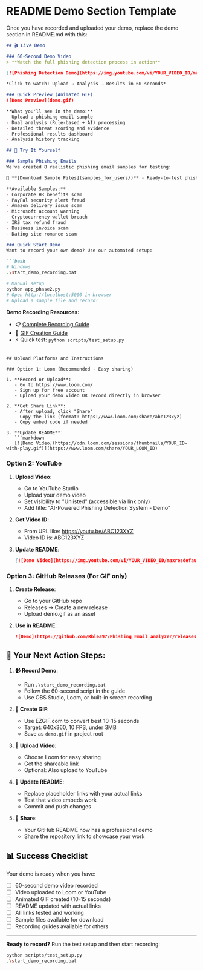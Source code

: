 # README Demo Section Template

Once you have recorded and uploaded your demo, replace the demo section in README.md with this:

```markdown
## 🎬 Live Demo

### 60-Second Demo Video
> **Watch the full phishing detection process in action**

[![Phishing Detection Demo](https://img.youtube.com/vi/YOUR_VIDEO_ID/maxresdefault.jpg)](https://www.loom.com/share/YOUR_LOOM_LINK)

*Click to watch: Upload → Analysis → Results in 60 seconds*

### Quick Preview (Animated GIF)
![Demo Preview](demo.gif)

**What you'll see in the demo:**
- Upload a phishing email sample
- Dual analysis (Rule-based + AI) processing 
- Detailed threat scoring and evidence
- Professional results dashboard
- Analysis history tracking

## 🧪 Try It Yourself

### Sample Phishing Emails
We've created 8 realistic phishing email samples for testing:

📧 **[Download Sample Files](samples_for_users/)** - Ready-to-test phishing examples

**Available Samples:**
- Corporate HR benefits scam
- PayPal security alert fraud  
- Amazon delivery issue scam
- Microsoft account warning
- Cryptocurrency wallet breach
- IRS tax refund fraud
- Business invoice scam
- Dating site romance scam

### Quick Start Demo
Want to record your own demo? Use our automated setup:

```bash
# Windows
.\start_demo_recording.bat

# Manual setup
python app_phase2.py
# Open http://localhost:5000 in browser
# Upload a sample file and record!
```

**Demo Recording Resources:**
- 📋 [Complete Recording Guide](DEMO_RECORDING_GUIDE.md)
- 🎨 [GIF Creation Guide](scripts/create_gif_guide.md)  
- ⚡ Quick test: `python scripts/test_setup.py`
```

## Upload Platforms and Instructions

### Option 1: Loom (Recommended - Easy sharing)

1. **Record or Upload**:
   - Go to https://www.loom.com/
   - Sign up for free account
   - Upload your demo video OR record directly in browser

2. **Get Share Link**:
   - After upload, click "Share" 
   - Copy the link (format: https://www.loom.com/share/abc123xyz)
   - Copy embed code if needed

3. **Update README**:
   ```markdown
   [![Demo Video](https://cdn.loom.com/sessions/thumbnails/YOUR_ID-with-play.gif)](https://www.loom.com/share/YOUR_LOOM_ID)
   ```

### Option 2: YouTube

1. **Upload Video**:
   - Go to YouTube Studio
   - Upload your demo video
   - Set visibility to "Unlisted" (accessible via link only)
   - Add title: "AI-Powered Phishing Detection System - Demo"

2. **Get Video ID**:
   - From URL like: https://youtu.be/ABC123XYZ
   - Video ID is: ABC123XYZ

3. **Update README**:
   ```markdown
   [![Demo Video](https://img.youtube.com/vi/YOUR_VIDEO_ID/maxresdefault.jpg)](https://youtu.be/YOUR_VIDEO_ID)
   ```

### Option 3: GitHub Releases (For GIF only)

1. **Create Release**:
   - Go to your GitHub repo
   - Releases → Create a new release
   - Upload demo.gif as an asset

2. **Use in README**:
   ```markdown
   ![Demo](https://github.com/Rblea97/Phishing_Email_analyzer/releases/download/v1.0.0/demo.gif)
   ```

## 🎯 Your Next Action Steps:

1. **📹 Record Demo**: 
   - Run `.\start_demo_recording.bat` 
   - Follow the 60-second script in the guide
   - Use OBS Studio, Loom, or built-in screen recording

2. **🎨 Create GIF**: 
   - Use EZGIF.com to convert best 10-15 seconds
   - Target: 640x360, 10 FPS, under 3MB
   - Save as `demo.gif` in project root

3. **🚀 Upload Video**:
   - Choose Loom for easy sharing
   - Get the shareable link
   - Optional: Also upload to YouTube

4. **📝 Update README**:
   - Replace placeholder links with your actual links
   - Test that video embeds work
   - Commit and push changes

5. **🎉 Share**:
   - Your GitHub README now has a professional demo
   - Share the repository link to showcase your work

## 📊 Success Checklist

Your demo is ready when you have:
- [ ] 60-second demo video recorded
- [ ] Video uploaded to Loom or YouTube
- [ ] Animated GIF created (10-15 seconds)
- [ ] README updated with actual links
- [ ] All links tested and working
- [ ] Sample files available for download
- [ ] Recording guides available for others

---

**Ready to record?** Run the test setup and then start recording:
```bash
python scripts/test_setup.py
.\start_demo_recording.bat
```